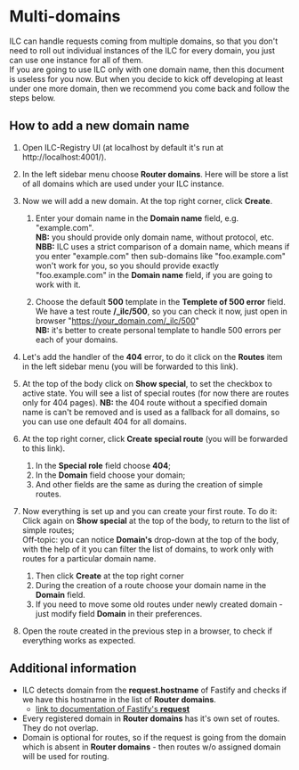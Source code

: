 # Multi-domains

ILC can handle requests coming from multiple domains, so that you don't need to roll out individual instances of the ILC for every domain, you just can use one instance for all of them.  
If you are going to use ILC only with one domain name, then this document is useless for you now. But when you decide to kick off developing at least under one more domain, then we recommend you come back and follow the steps below.

## How to add a new domain name

1. Open ILC-Registry UI (at localhost by default it's run at http://localhost:4001/).

1. In the left sidebar menu choose **Router domains**. Here will be store a list of all domains which are used under your ILC instance.

1. Now we will add a new domain. At the top right corner, click **Create**.

    1. Enter your domain name in the **Domain name** field, e.g. "example.com".  
    **NB:** you should provide only domain name, without protocol, etc.  
    **NBB:** ILC uses a strict comparison of a domain name, which means if you enter "example.com" then sub-domains like "foo.example.com" won't work for you, so you should provide exactly "foo.example.com" in the **Domain name** field, if you are going to work with it.

    1. Choose the default **500** template in the **Templete of 500 error** field. We have a test route **/_ilc/500**, so you can check it now, just open in browser "https://your_domain.com/_ilc/500"  
    **NB:** it's better to create personal template to handle 500 errors per each of your domains.

1. Let's add the handler of the **404** error, to do it click on the **Routes** item in the left sidebar menu (you will be forwarded to this link).

1. At the top of the body click on **Show special**, to set the checkbox to active state. You will see a list of special routes (for now there are routes only for 404 pages).
**NB:** the 404 route without a specified domain name is can't be removed and is used as a fallback for all domains, so you can use one default 404 for all domains.

1. At the top right corner, click **Create special route** (you will be forwarded to this link).
    1. In the **Special role** field choose **404**;
    1. In the **Domain** field choose your domain;
    1. And other fields are the same as during the creation of simple routes.

1. Now everything is set up and you can create your first route. To do it:
Click again on **Show special** at the top of the body, to return to the list of simple routes;  
Off-topic: you can notice **Domain's** drop-down at the top of the body, with the help of it you can filter the list of domains, to work only with routes for a particular domain name.
    1. Then click **Create** at the top right corner
    1. During the creation of a route choose your domain name in the **Domain** field.
    1. If you need to move some old routes under newly created domain - just modify field **Domain** in their preferences.

1. Open the route created in the previous step in a browser, to check if everything works as expected.

## Additional information

- ILC detects domain from the **request.hostname** of Fastify and checks if we have this hostname in the list of **Router domains**.
  - [link to documentation of Fastify's **request**](https://www.fastify.io/docs/latest/Request/#request)
- Every registered domain in **Router domains** has it's own set of routes. They do not overlap.
- Domain is optional for routes, so if the request is going from the domain which is absent in **Router domains** - then routes w/o assigned domain will be used for routing.
